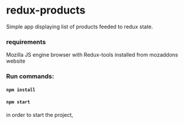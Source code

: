 # redux-products
Simple app displaying list of products feeded to redux state.

### requirements
Mozilla JS engine browser with Redux-tools installed from mozaddons website

### Run commands:
#### `npm install`
#### `npm start`
in order to start the project, 
